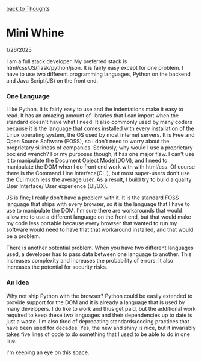 [back to Thoughts](https://github.com/Marking-Time/Thoughts/tree/main)  
# Mini Whine
1/26/2025  

I am a full stack developer. My preferred stack is html/css/JS/flask/python/json. It is fairly easy except for one problem.  I have to use two different programming languages, Python on the backend and Java Script(JS) on the front end.  

### One Language  

I like Python. It is fairly easy to use and the indentations make it easy to read.  It has an amazing amount of libraries that I can import when the standard doesn't have what I need. It also commonly used by many coders because it is the language that comes installed with every installation of the Linux operating system, the OS used by most internet servers. It is Free and Open Source Software (FOSS), so I don't need to worry about the proprietary silliness of companies. Seriously, why would I use a proprietary box end wrench? For my purposes though, it has one major flaw. I can't use it to manipulate the Document Object Model(DOM), and I need to manipulate the DOM when I do front end work with with html/css. Of course there is the Command Line Interface(CLI), but most super-users don't use the CLI much less the average user. As a result, I build try to build a quality User Interface/ User experience (UI/UX). 

JS is fine; I really don't have a problem with it. It is the standard FOSS language that ships with every browser, so it is the language that I have to use to manipulate the DOM. I'm sure there are workarounds that would allow me to use a different language on the front end, but that would make my code less portable because every browser that wanted to run my software would need to have that that workaround installed, and that would be a problem.  

There is another potential problem.  When you have two different languages used, a developer has to pass data between one language to another.  This increases complexity and increases the probability of errors. It also increases the potential for security risks.  

### An Idea

Why not ship Python with the browser? Python could be easily extended to provide support for the DOM and it is  already a language that is used by many developers. I do like to work and thus get paid, but the additional work required to keep these two languages and their dependencies up to date is just a waste.  I'm also tired of deprecating standards/coding practices that have been used for decades. Yes, the new and shiny is nice, but it invariably takes five lines of code to do something that I used to be able to do in one line.  

I'm keeping an eye on this space.